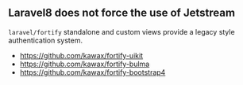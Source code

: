 ## Laravel8 does not force the use of Jetstream
`laravel/fortify` standalone and custom views provide a legacy style authentication system.

- https://github.com/kawax/fortify-uikit
- https://github.com/kawax/fortify-bulma
- https://github.com/kawax/fortify-bootstrap4

